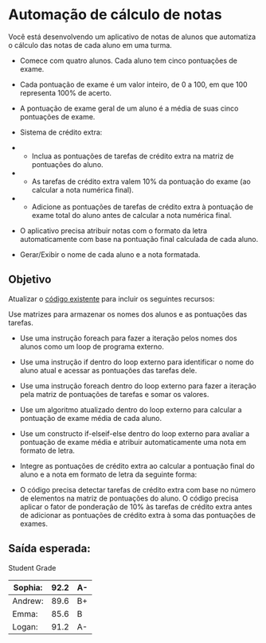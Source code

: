 # Automação de cálculo de notas
Você está desenvolvendo um aplicativo de notas de alunos que automatiza o cálculo das notas de cada aluno em uma turma.

- Comece com quatro alunos. Cada aluno tem cinco pontuações de exame.
- Cada pontuação de exame é um valor inteiro, de 0 a 100, em que 100 representa 100% de acerto.
- A pontuação de exame geral de um aluno é a média de suas cinco pontuações de exame.
- Sistema de crédito extra:
- - Inclua as pontuações de tarefas de crédito extra na matriz de pontuações do aluno.
- - As tarefas de crédito extra valem 10% da pontuação do exame (ao calcular a nota numérica final).
- - Adicione as pontuações de tarefas de crédito extra à pontuação de exame total do aluno antes de calcular a nota numérica final.

- O aplicativo precisa atribuir notas com o formato da letra automaticamente com base na pontuação final calculada de cada aluno.

- Gerar/Exibir o nome de cada aluno e a nota formatada.

## Objetivo
Atualizar o [código existente](https://github.com/BrendonNiero/csharp-projects/blob/main/easy-projects/calculate-print-student-grades/project/main.cs) para incluir os seguintes recursos:

Use matrizes para armazenar os nomes dos alunos e as pontuações das tarefas.

- Use uma instrução foreach para fazer a iteração pelos nomes dos alunos como um loop de programa externo.

- Use uma instrução if dentro do loop externo para identificar o nome do aluno atual e acessar as pontuações das tarefas dele.

- Use uma instrução foreach dentro do loop externo para fazer a iteração pela matriz de pontuações de tarefas e somar os valores.

- Use um algoritmo atualizado dentro do loop externo para calcular a pontuação de exame média de cada aluno.

- Use um constructo if-elseif-else dentro do loop externo para avaliar a pontuação de exame média e atribuir automaticamente uma nota em formato de letra.

- Integre as pontuações de crédito extra ao calcular a pontuação final do aluno e a nota em formato de letra da seguinte forma:

- O código precisa detectar tarefas de crédito extra com base no número de elementos na matriz de pontuações do aluno.
O código precisa aplicar o fator de ponderação de 10% às tarefas de crédito extra antes de adicionar as pontuações de crédito extra à soma das pontuações de exames.

## Saída esperada:
Student         Grade

| Sophia: | 92.2 | A- |
| --- | --- | --- |
| Andrew: | 89.6 | B+ |
| Emma: | 85.6 | B |
| Logan: | 91.2 | A- |

